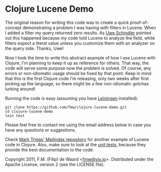 Clojure Lucene Demo
===================

The original reason for writing this code was to create a quick
proof-of-concept demonstrating a problem I was having with filters in Lucene.
When I added a filter my query returned zero results. As [Uwe
Schindler](http://www.thetaphi.de/) pointed out this happened because my code
told Lucene to analyze the field, while filters expect a literal value unless
you customize them with an analyzer on the query side. Thanks, Uwe!

Now I took the time to write this abstract example of how I use Lucene with
Clojure, I'm planning to keep it up as reference for others. That way, the
code will serve some purpose now the problem is solved. Of course, any errors
or non-idiomatic usage should be fixed by that point. Keep in mind that this
is the first Clojure code I'm releasing, only two weeks after first picking up
the language, so there might be a few non-idiomatic gotchas lurking around!

Running the code is easy (assuming you have [Leiningen][lein] installed):

    git clone https://github.com/fmw/clojure-lucene-demo.git
    cd clojure-lucene-demo
    lein test

Please feel free to contact me using the email address below in case
you have any questions or suggestions.

Check [Mark Triggs' Mailindex repository][mailindex] for another example of
Lucene code in Clojure. Also, make sure to look at the [unit
tests][test-search], because they provide the best documentation to the code.

[test-search]: https://github.com/fmw/clojure-lucene-demo/blob/master/test/clojure_lucene_demo/test/core.clj

[lein]: https://github.com/technomancy/leiningen

[mailindex]: https://github.com/marktriggs/mailindex

Copyright 2011, F.M. (Filip) de Waard <<fmw@vix.io>>.
Distributed under the Apache License, version 2 (see the LICENSE file).
